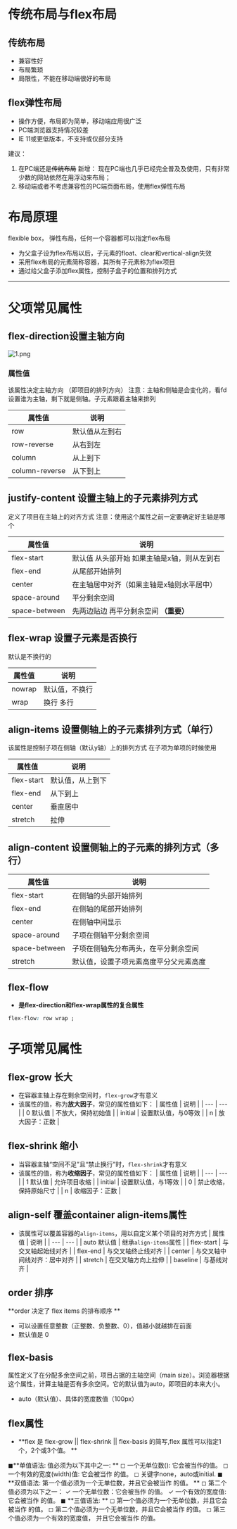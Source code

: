 # 传统布局与flex布局
## 传统布局

- 兼容性好
- 布局繁琐
- 局限性，不能在移动端很好的布局
## flex弹性布局

- 操作方便，布局即为简单，移动端应用很广泛
- PC端浏览器支持情况较差
- IE 11或更低版本，不支持或仅部分支持

建议：

1. 在PC端还是~~传统布局~~    新增： 现在PC端也几乎已经完全普及及使用，只有非常少数的网站依然在用浮动来布局；  
2. 移动端或者不考虑兼容性的PC端页面布局，使用flex弹性布局
# 布局原理
flexible box， 弹性布局，任何一个容器都可以指定flex布局

- 为父盒子设为flex布局以后，子元素的float、clear和vertical-align失效
- 采用flex布局的元素简称容器，其所有子元素称为flex项目
- 通过给父盒子添加flex属性，控制子盒子的位置和排列方式

---

# 父项常见属性
## flex-direction设置主轴方向
![1.png](https://cdn.nlark.com/yuque/0/2022/png/33778458/1671210391566-2edfdd45-d4ab-4be0-84f3-8fe380118bfc.png#averageHue=%23f8fbf8&clientId=ub74c2589-ad4f-4&from=drop&id=u905789c2&originHeight=706&originWidth=1421&originalType=binary&ratio=1&rotation=0&showTitle=false&size=114587&status=done&style=none&taskId=u89d31274-9688-4516-9c04-abac2f3f7d0&title=)
### 属性值
该属性决定主轴方向 （即项目的排列方向）
注意：主轴和侧轴是会变化的，看fd设置谁为主轴，剩下就是侧轴。子元素跟着主轴来排列

| 属性值 | 说明 |
| --- | --- |
| row | 默认值从左到右 |
| row-reverse | 从右到左 |
| column  | 从上到下 |
| column-reverse | 从下到上 |

## justify-content 设置主轴上的子元素排列方式
定义了项目在主轴上的对齐方式
注意：使用这个属性之前一定要确定好主轴是哪个

| 属性值 | 说明 |
| --- | --- |
| flex-start | 默认值 从头部开始 如果主轴是x轴，则从左到右 |
| flex-end | 从尾部开始排列 |
| center | 在主轴居中对齐（如果主轴是x轴则水平居中） |
| space-around | 平分剩余空间 |
| space-between | 先两边贴边 再平分剩余空间  **（重要）** |

## flex-wrap 设置子元素是否换行
默认是不换行的

| 属性值 | 说明 |
| --- | --- |
| nowrap | 默认值，不换行 |
| wrap | 换行    多行 |

## align-items 设置侧轴上的子元素排列方式（单行） 
该属性是控制子项在侧轴（默认y轴）上的排列方式 在子项为单项的时候使用

| 属性值 | 说明 |
| --- | --- |
| flex-start  | 默认值，从上到下 |
| flex-end | 从下到上 |
| center | 垂直居中 |
| stretch | 拉伸 |

## align-content 设置侧轴上的子元素的排列方式（多行）
| 属性值 | 说明 |
| --- | --- |
| flex-start |  在侧轴的头部开始排列 |
| flex-end | 在侧轴的尾部开始排列 |
| center | 在侧轴中间显示 |
| space-around | 子项在侧轴平分剩余空间 |
| space-between | 子项在侧轴先分布两头，在平分剩余空间 |
| stretch | 默认值，设置子项元素高度平分父元素高度 |

## flex-flow

- **是flex-direction和flex-wrap属性的复合属性**
```css
flex-flow: row wrap ;
```
# 子项常见属性
## flex-grow 长大

- 在容器主轴上存在剩余空间时，`flex-grow`才有意义
- 该属性的值，称为**放大因子**，常见的属性值如下：
| 属性值 | 说明 |
| --- | --- |
| 0 默认值 | 不放大，保持初始值 |
| initial | 设置默认值，与0等效 |
| n | 放大因子：正数 |

## flex-shrink 缩小

- 当容器主轴“空间不足”且“禁止换行”时，`flex-shrink`才有意义
- 该属性的值，称为**收缩因子**，常见的属性值如下：
| 属性值 | 说明 |
| --- | --- |
| 1 默认值 | 允许项目收缩 |
| initial | 设置默认值，与1等效 |
| 0 | 禁止收缩，保持原始尺寸 |
| n | 收缩因子：正数 |

## align-self 覆盖container align-items属性

- 该属性可以覆盖容器的`align-items`，用以自定义某个项目的对齐方式
| 属性值 | 说明 |
| --- | --- |
| auto 默认值 | 继承`align-items`属性 |
| flex-start | 与交叉轴起始线对齐 |
| flex-end | 与交叉轴终止线对齐 |
| center | 与交叉轴中间线对齐：居中对齐 |
| stretch | 在交叉轴方向上拉伸 |
| baseline | 与基线对齐 |

## order 排序
 **order 决定了 flex items 的排布顺序 **

-  可以设置任意整数（正整数、负整数、0），值越小就越排在前面 
-  默认值是 0
## flex-basis
属性定义了在分配多余空间之前，项目占据的主轴空间（main size）。浏览器根据这个属性，计算主轴是否有多余空间。它的默认值为auto，即项目的本来大小。

- auto（默认值）、具体的宽度数值（100px）
## flex属性

- **flex 是 flex-grow || flex-shrink || flex-basis 的简写,flex 属性可以指定1个，2个或3个值。 **

◼**单值语法: 值必须为以下其中之一: **
◻ 一个无单位数(<number>): 它会被当作<flex-grow>的值。 
◻ 一个有效的宽度(width)值: 它会被当作 <flex-basis>的值。 
◻ 关键字none，auto或initial. 
◼ **双值语法: 第一个值必须为一个无单位数，并且它会被当作 <flex-grow> 的值。 **
◻ 第二个值必须为以下之一： 
✓ 一个无单位数：它会被当作 <flex-shrink> 的值。 
✓ 一个有效的宽度值: 它会被当作 <flex-basis> 的值。 
◼ **三值语法: **
◻ 第一个值必须为一个无单位数，并且它会被当作 <flex-grow> 的值。 
◻ 第二个值必须为一个无单位数，并且它会被当作 <flex-shrink> 的值。 
◻ 第三个值必须为一个有效的宽度值， 并且它会被当作 <flex-basis> 的值。
